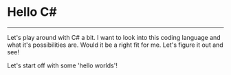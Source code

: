 # Hello C#
***

Let's play around with C# a bit. I want to look into this coding language and what it's possibilities are.
Would it be a right fit for me. Let's figure it out and see!

Let's start off with some 'hello worlds'!